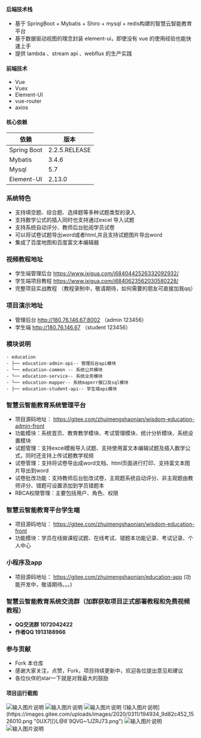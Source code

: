 #### 后端技术栈
   
- 基于 SpringBoot + Mybatis + Shiro + mysql + redis构建的智慧云智能教育平台 
- 基于数据驱动视图的理念封装 element-ui，即使没有 vue 的使用经验也能快速上手  
- 提供 lambda 、stream api 、webflux 的生产实践  

#### 前端技术

- Vue
- Vuex
- Element-UI
- vue-router
- axios 

#### 核心依赖 


依赖 | 版本
---|---
Spring Boot |  2.2.5.RELEASE  
Mybatis | 3.4.6  
Mysql | 5.7
Element-UI | 2.13.0

### 系统特色

- 支持填空题、综合题、选择题等多种试题类型的录入
- 支持数学公式的插入同时也支持通过excel 导入试题
- 支持系统自动评分、教师后台批阅学员试卷
- 可以将试卷试题导出word或者html,并且支持试题图片导出word
- 集成了百度地图和百度富文本编辑器

### 视频教程地址

- 学生端管理后台  https://www.ixigua.com/i6840442526332092932/
- 学生端项目教程  https://www.ixigua.com/i6840623562030580228/
- 完整项目实战教程 （教程录制中，敬请期待，如何需要的朋友可直接加我qq）
### 项目演示地址

- 管理后台  http://180.76.146.67:8002 （admin 123456）
- 学生端   http://180.76.146.67 （student 123456）

###  模块说明


```
- education
- ├── education-admin-api-- 管理后台api模块
- └── education-common -- 系统公共模块 
- └── education-service-- 系统业务模块 
- └── education-mapper-- 系统maperr接口及sql模块 
- ├── education-student-api-- 学生端api模块	
```
### 智慧云智能教育系统管理平台
- 项目源码地址：  https://gitee.com/zhuimengshaonian/wisdom-education-admin-front
- 功能模块：系统首页、教育教学模块、考试管理模块、统计分析模块、系统设置模块
- 试题管理：支持excel模板导入试题、支持使用富文本编辑试题及插入数学公式，同时还支持上传试题教学视频
- 试卷管理：支持将试卷导出成word文档、html页面进行打印、支持富文本图片导出到word
- 试卷批改功能：支持教师后台批改试卷，主观题系统自动评分、非主观题由教师评分、错题可设置添加到学员错题本
- RBCA权限管理：主要包括用户、角色、权限

### 智慧云智能教育平台学生端
- 项目源码地址：  https://gitee.com/zhuimengshaonian/wisdom-education-front
- 功能模块：学员在线做课程试题、在线考试、错题本功能记录、考试记录、个人中心

### 小程序及app
 - 项目源码地址：  https://gitee.com/zhuimengshaonian/education-app (功能开发中，敬请期待。。。)
### 智慧云智能教育系统交流群（加群获取项目正式部署教程和免费视频教程）

 -  **QQ交流群 1072042422** 
 -  **作者QQ 1913188966** 

### 参与贡献

- Fork 本仓库
- 感谢大家关注，点赞，Fork，项目持续更新中，欢迎各位提出意见和建议
- 各位伙伴的star一下就是对我最大的鼓励


#### 项目运行截图 
![输入图片说明](https://images.gitee.com/uploads/images/2020/0425/115112_1eb8a6e7_1526010.png "}CI9A4HDZZAC3%M`N}JL`77.png")
![输入图片说明](https://images.gitee.com/uploads/images/2020/0311/194825_34662cb0_1526010.png "]06ZXGQ[2~7S3_28H5XZD}9.png")
![输入图片说明](https://images.gitee.com/uploads/images/2020/0311/194921_bd7bc565_1526010.png "_QG(`5{@F690KF[O$ECXBVU.png")
![输入图片说明](https://images.gitee.com/uploads/images/2020/0311/194934_9d82c452_1526010.png "0UX7[[}L@8`9QVG~1JZRJ73.png")
![输入图片说明](https://images.gitee.com/uploads/images/2020/0311/194945_3b2ed607_1526010.png "P67Y6%0X}FR~2$KSG7RZXBO.png")![输入图片说明](https://images.gitee.com/uploads/images/2020/0602/171042_d498a547_1526010.jpeg "1591088933(1).jpg")
```



